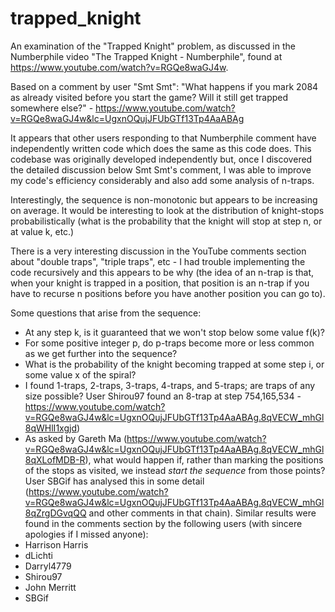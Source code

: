# trapped_knight

An examination of the "Trapped Knight" problem, as discussed in the Numberphile video "The Trapped Knight - Numberphile", found at https://www.youtube.com/watch?v=RGQe8waGJ4w.

Based on a comment by user "Smt Smt": "What happens if you mark 2084 as already visited before you start the game? Will it still get trapped somewhere else?" - https://www.youtube.com/watch?v=RGQe8waGJ4w&lc=UgxnOQujJFUbGTf13Tp4AaABAg

It appears that other users responding to that Numberphile comment have independently written code which does the same as this code does. This codebase was originally developed independently but, once I discovered the detailed discussion below Smt Smt's comment, I was able to improve my code's efficiency considerably and also add some analysis of n-traps.

Interestingly, the sequence is non-monotonic but appears to be increasing on average. It would be interesting to look at the distribution of knight-stops probabilistically (what is the probability that the knight will stop at step n, or at value k, etc.)
 
There is a very interesting discussion in the YouTube comments section about "double traps", "triple traps", etc - I had trouble implementing the code recursively and this appears to be why (the idea of an n-trap is that, when your knight is trapped in a position, that position is an n-trap if you have to recurse n positions before you have another position you can go to).

Some questions that arise from the sequence:
 - At any step k, is it guaranteed that we won't stop below some value f(k)?
 - For some positive integer p, do p-traps become more or less common as we get further into the sequence?
 - What is the probability of the knight becoming trapped at some step i, or some value x of the spiral?
 - I found 1-traps, 2-traps, 3-traps, 4-traps, and 5-traps; are traps of any size possible? User Shirou97 found an 8-trap at step 754,165,534 - https://www.youtube.com/watch?v=RGQe8waGJ4w&lc=UgxnOQujJFUbGTf13Tp4AaABAg.8qVECW_mhGl8qWHlI1xgjd)
 - As asked by Gareth Ma (https://www.youtube.com/watch?v=RGQe8waGJ4w&lc=UgxnOQujJFUbGTf13Tp4AaABAg.8qVECW_mhGl8qXLofMDB-R), what would happen if, rather than marking the positions of the stops as visited, we instead _start the sequence_ from those points? User SBGif has analysed this in some detail (https://www.youtube.com/watch?v=RGQe8waGJ4w&lc=UgxnOQujJFUbGTf13Tp4AaABAg.8qVECW_mhGl8qZrgDGvqQQ and other comments in that chain).
Similar results were found in the comments section by the following users (with sincere apologies if I missed anyone):
 - Harrison Harris
 - dLichti
 - Darryl4779
 - Shirou97
 - John Merritt
 - SBGif

